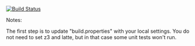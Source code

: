 [![Build Status](https://travis-ci.org/Christiaan52/green.svg?branch=master)](https://travis-ci.org/Christiaan52/green.svg?branch=master)

Notes:

The first step is to update "build.properties" with your local
settings.  You do not need to set z3 and latte, but in that case
some unit tests won't run.
